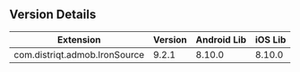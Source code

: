 ## Version Details

| Extension | Version | Android Lib | iOS Lib |
| --- | --- | --- | --- |
| com.distriqt.admob.IronSource | 9.2.1 | 8.10.0 | 8.10.0 |
